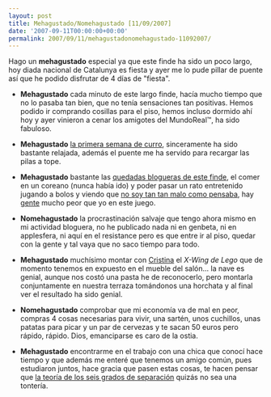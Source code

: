 ```yaml
---
layout: post
title: Mehagustado/Nomehagustado [11/09/2007]
date: '2007-09-11T00:00:00+00:00'
permalink: 2007/09/11/mehagustadonomehagustado-11092007/
---
```

Hago un <strong>mehagustado</strong> especial ya que este finde ha sido un poco largo, hoy diada nacional de Catalunya es fiesta y ayer me lo pude pillar de puente así que he podido disfrutar de 4 días de "fiesta".

- <strong>Mehagustado</strong> cada minuto de este largo finde, hacía mucho tiempo que no lo pasaba tan bien, que no tenía sensaciones tan positivas. Hemos podido ir comprando cosillas para el piso, hemos incluso dormido ahí hoy y ayer vinieron a cenar los amigotes del MundoReal&trade;, ha sido fabuloso.

- <strong>Mehagustado</strong> <a href="http://cuatrodoce.com/?p=470">la primera semana de curro</a>, sinceramente ha sido bastante relajada, además el puente me ha servido para recargar las pilas a tope.

- <strong>Mehagustado</strong> bastante las <a href="http://www.flickr.com/photos/lady-madonna/1353936893/">quedadas blogueras de este finde</a>, el comer en un coreano (nunca había ido) y poder pasar un rato entretenido jugando a bolos y viendo que <a href="http://www.flickr.com/photos/lady-madonna/1353918551/">no soy tan tan malo como pensaba</a>, hay <a href="http://cuatrodoce.com">gente</a> mucho peor que yo en este juego.

- <strong>Nomehagustado</strong> la procrastinación salvaje que tengo ahora mismo en mi actividad bloguera, no he publicado nada ni en genbeta, ni en applesfera, ni aquí en el resistance pero es que entre ir al piso, quedar con la gente y tal vaya que no saco tiempo para todo.

- <strong>Mehagustado</strong> muchísimo montar con <a href="http://childrenatyourfeet.com">Cristina</a> el <em>X-Wing de Lego</em> que de momento tenemos en expuesto en el mueble del salón... la nave es genial, aunque nos costó una pasta he de reconocerlo, pero montarla conjuntamente en nuestra terraza tomándonos una horchata y al final ver el resultado ha sido genial.

- <strong>Nomehagustado</strong> comprobar que mi economía va de mal en peor, compras 4 cosas necesarias para vivir, una sartén, unos cuchillos, unas patatas para picar y un par de cervezas y te sacan 50 euros pero rápido, rápido. Dios, emanciparse es caro de la ostia.

- <strong>Mehagustado</strong> encontrarme en el trabajo con una chica que conocí hace tiempo y que además me enteré que tenemos un amigo común, pues estudiaron juntos, hace gracia que pasen estas cosas, te hacen pensar que <a href="http://es.wikipedia.org/wiki/Seis_grados_de_separaci%C3%B3n">la teoría de los seis grados de separación</a> quizás no sea una tontería.
